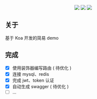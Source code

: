 <p align="center">
    <img src="https://img.shields.io/badge/koa-2.11.3-yellow">
    <img src="https://img.shields.io/badge/typescript-3.6.4-blue">
    <img src="https://img.shields.io/apm/l/vim-mode.svg">
</p>

## 关于

基于 Koa 开发的简易 demo



## 完成

* [x] 使用装饰器编写路由 ( 待优化 )
* [x] 连接 mysql、redis
* [x] 完成 jwt、token 认证
* [x] 自动生成 swagger ( 待优化 )
* [ ] ...